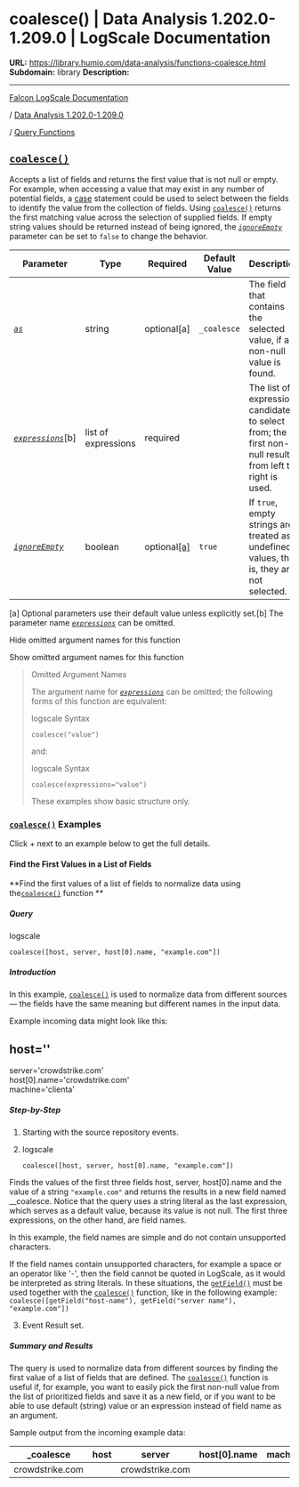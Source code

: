 # coalesce() | Data Analysis 1.202.0-1.209.0 | LogScale Documentation

**URL:** https://library.humio.com/data-analysis/functions-coalesce.html
**Subdomain:** library
**Description:** 

---

[Falcon LogScale Documentation](https://library.humio.com)

/ [Data Analysis 1.202.0-1.209.0](data-analysis-docs.html)

/ [Query Functions](functions.html)

## [`coalesce()`](functions-coalesce.html "coalesce\(\)")

Accepts a list of fields and returns the first value that is not null or empty. For example, when accessing a value that may exist in any number of potential fields, a [case](https://library.humio.com/kb/kb-using-case-statements.html) statement could be used to select between the fields to identify the value from the collection of fields. Using [`coalesce()`](functions-coalesce.html "coalesce\(\)") returns the first matching value across the selection of supplied fields. If empty string values should be returned instead of being ignored, the [_`ignoreEmpty`_](functions-coalesce.html#query-functions-coalesce-ignoreempty) parameter can be set to `false` to change the behavior. 

Parameter| Type| Required| Default Value| Description  
---|---|---|---|---  
[ _`as`_](functions-coalesce.html#query-functions-coalesce-as)|  string| optional[a] | `_coalesce`|  The field that contains the selected value, if any non-null value is found.   
[_`expressions`_](functions-coalesce.html#query-functions-coalesce-expressions)[b]| list of expressions| required |  |  The list of expression candidates to select from; the first non-null result from left to right is used.   
[_`ignoreEmpty`_](functions-coalesce.html#query-functions-coalesce-ignoreempty)|  boolean| optional[[a]](functions-coalesce.html#ftn.table-functions-coalesce-optparamfn) | `true`|  If `true`, empty strings are treated as undefined values, that is, they are not selected.   
[a] Optional parameters use their default value unless explicitly set.[b] The parameter name [_`expressions`_](functions-coalesce.html#query-functions-coalesce-expressions) can be omitted.  
  
Hide omitted argument names for this function

Show omitted argument names for this function

> Omitted Argument Names
> 
> The argument name for [_`expressions`_](functions-coalesce.html#query-functions-coalesce-expressions) can be omitted; the following forms of this function are equivalent:
> 
> logscale Syntax
>     
>     
>     coalesce("value")
> 
> and:
> 
> logscale Syntax
>     
>     
>     coalesce(expressions="value")
> 
> These examples show basic structure only.

### [`coalesce()`](functions-coalesce.html "coalesce\(\)") Examples

Click + next to an example below to get the full details.

#### Find the First Values in a List of Fields

**Find the first values of a list of fields to normalize data using the[`coalesce()`](functions-coalesce.html "coalesce\(\)") function **

##### Query

logscale
    
    
    coalesce([host, server, host[0].name, "example.com"])

##### Introduction

In this example, [`coalesce()`](functions-coalesce.html "coalesce\(\)") is used to normalize data from different sources — the fields have the same meaning but different names in the input data. 

Example incoming data might look like this: 

host=''  
---  
server='crowdstrike.com'  
host[0].name='crowdstrike.com'  
machine='clienta'  
  
##### Step-by-Step

  1. Starting with the source repository events.

  2. logscale
         
         coalesce([host, server, host[0].name, "example.com"])

Finds the values of the first three fields host, server, host[0].name and the value of a string `"example.com"` and returns the results in a new field named __coalesce. Notice that the query uses a string literal as the last expression, which serves as a default value, because its value is not null. The first three expressions, on the other hand, are field names. 

In this example, the field names are simple and do not contain unsupported characters. 

If the field names contain unsupported characters, for example a space or an operator like '-', then the field cannot be quoted in LogScale, as it would be interpreted as string literals. In these situations, the [`getField()`](functions-getfield.html "getField\(\)") must be used together with the [`coalesce()`](functions-coalesce.html "coalesce\(\)") function, like in the following example: `coalesce([getField("host-name"), getField("server name"), "example.com"])`

  3. Event Result set.




##### Summary and Results

The query is used to normalize data from different sources by finding the first value of a list of fields that are defined. The [`coalesce()`](functions-coalesce.html "coalesce\(\)") function is useful if, for example, you want to easily pick the first non-null value from the list of prioritized fields and save it as a new field, or if you want to be able to use default (string) value or an expression instead of field name as an argument. 

Sample output from the incoming example data: 

_coalesce| host| server| host[0].name| machine  
---|---|---|---|---  
crowdstrike.com| <no value>| crowdstrike.com|  |
